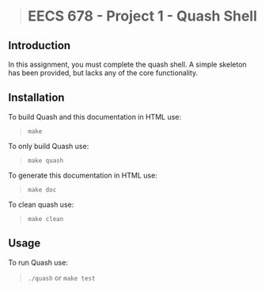 > # EECS 678 - Project 1 - Quash Shell

## Introduction
In this assignment, you must complete the quash shell. A simple skeleton has
been provided, but lacks any of the core functionality.

## Installation
To build Quash and this documentation in HTML use:
> `make`

To only build Quash use:
> `make quash`

To generate this documentation in HTML use:
> `make doc`

To clean quash use:
> `make clean`

## Usage
To run Quash use:
> `./quash`
or
> `make test`
